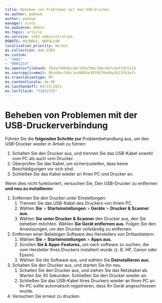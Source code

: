 ```yaml
---
title: Beheben von Problemen mit dem USB-Drucker
ms.author: pebaum
author: pebaum
manager: scotv
ms.audience: Admin
ms.topic: article
ms.service: o365-administration
ROBOTS: NOINDEX, NOFOLLOW
localization_priority: Normal
ms.collection: Adm_O365
ms.custom:
- "3482"
- "9001214"
ms.openlocfilehash: f6da7496ebce0c1d5e7b8c1b6ce6fcdaffd1512d
ms.sourcegitcommit: 8bc60ec34bc1e40685e3976576e04a2623f63a7c
ms.translationtype: MT
ms.contentlocale: de-DE
ms.lasthandoff: 04/15/2021
ms.locfileid: "51812715"
---
```

# <a name="fix-usb-printer-connection-issues"></a>Beheben von Problemen mit der USB-Druckerverbindung

Führen Sie die **folgenden Schritte zur** Problembehandlung aus, um den USB-Drucker wieder in Arbeit zu führen:

1. Schalten Sie den Drucker aus, und trennen Sie das USB-Kabel sowohl vom PC als auch vom Drucker.
2. Überprüfen Sie das Kabel, um sicherzustellen, dass keine Beschädigungen vor sich sind.
3. Schließen Sie das Kabel wieder an Ihren PC und Drucker an.

Wenn dies nicht funktioniert, versuchen Sie, Den USB-Drucker zu entfernen **und neu zu installieren:**

1. Entfernen Sie den Drucker unter Einstellungen:
    1. Trennen Sie das USB-Kabel des Druckers von Ihrem PC.
    2. Wählen **Sie**  >  **Starteinstellungen**  >  **Geräte**  >  **Drucker & Scanner aus.**
    3. Wählen **Sie unter Drucker & Scanner** den Drucker aus, den Sie beheben möchten. Wählen **Sie Gerät entfernen aus.** Folgen Sie den Anweisungen, um den Drucker vollständig zu entfernen.
2. Entfernen einer Beliebigen Software des Herstellers von Drittanbietern:
    1. Wählen **Sie**  >  **Starteinstellungen**  >  **Apps aus.**
    2. Scrollen **Sie & Apps-Features,** um nach software zu suchen, die vom Hersteller Ihres Druckers installiert wurde (z. B. HP, Canon oder Epson).
    3. Wählen Sie die Software aus, und wählen Sie **Deinstallieren aus.**
3. Schalten Sie den Drucker aus, und starten Sie ihn neu.<br>
    1. Schalten Sie den Drucker aus, und ziehen Sie das Netzkabel ab. Warten Sie 30 Sekunden. Schließen Sie den Drucker wieder an.
    2. Schließen Sie das USB-Kabel Ihres Druckers wieder an Ihren PC an. Ihr PC sollte automatisch registrieren, dass Ihr Gerät angeschlossen wurde.
4. Versuchen Sie erneut zu drucken.